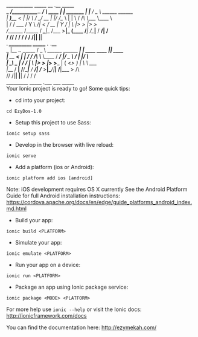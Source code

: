 ___________                _____          __           .__        _____                                    
\_   _____/__________.__. /     \   ____ |  | _______  |  |__    /  _  \ ______ ______                     
 |    __)_\___   <   |  |/  \ /  \_/ __ \|  |/ /\__  \ |  |  \  /  /_\  \\____ \\____ \                    
 |        \/    / \___  /    Y    \  ___/|    <  / __ \|   Y  \/    |    \  |_> >  |_> >                   
/_______  /_____ \/ ____\____|__  /\___  >__|_ \(____  /___|  /\____|__  /   __/|   __/                    
        \/      \/\/            \/     \/     \/     \/     \/         \/|__|   |__|                       
___.           _________  _____                      .___              .__                                 
\_ |__ ___.__. \______  \/  _  \ ______ ______  _____|   | ____   ____ |__| ____                           
 | __ <   |  |     /    /  /_\  \\____ \\____ \/  ___/   |/  _ \ /    \|  |/ ___\                          
 | \_\ \___  |    /    /    |    \  |_> >  |_> >___ \|   (  <_> )   |  \  \  \___                          
 |___  / ____|   /____/\____|__  /   __/|   __/____  >___|\____/|___|  /__|\___  > /\                      
     \/\/                      \/|__|   |__|       \/                \/        \/  \/                      
_________  _____                      .___                        ___    _____         
Your Ionic project is ready to go! Some quick tips:

* cd into your project:
```
cd EzyDos-1.0
```

* Setup this project to use Sass:
```
ionic setup sass
```

* Develop in the browser with live reload:
```
ionic serve
```

* Add a platform (ios or Android):
```
ionic platform add ios [android]
```

Note: iOS development requires OS X currently
See the Android Platform Guide for full Android installation instructions:
https://cordova.apache.org/docs/en/edge/guide_platforms_android_index.md.html

* Build your app:
```
ionic build <PLATFORM>
```

* Simulate your app:
```
ionic emulate <PLATFORM>
```

* Run your app on a device:
```
ionic run <PLATFORM>
```

* Package an app using Ionic package service:
```
ionic package <MODE> <PLATFORM>
```

For more help use ```ionic --help``` or visit the Ionic docs: http://ionicframework.com/docs


You can find the documentation here: http://ezymekah.com/
